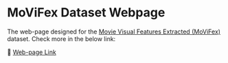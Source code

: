 # MoViFex Dataset Webpage

The web-page designed for the [Movie Visual Features Extracted (MoViFex)](https://huggingface.co/datasets/alitourani/MoViFex_Dataset) dataset. Check more in the below link:

🔗 [Web-page Link](https://recsys-lab.github.io/movifex_dataset/)
